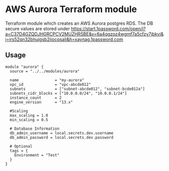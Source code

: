 # AWS Aurora Terraform module

Terraform module which creates an AWS Aurora postgres RDS. The DB secure values are stored under https://start.1password.com/open/i?a=C37D4GZQDJHGRCPCV2MUZHRSBE&v=6a4qgzoz4wgmf7a5cfzy7jbkvi&i=irs52qn32bhujgsb2ijocqsali&h=xaynag.1password.com

## Usage

```hcl
module "aurora" {
  source = "../../modules/aurora"

  name                = "my-aurora"
  vpc_id              = "vpc-abcde012"
  subnets             = ["subnet-abcde012", "subnet-bcde012a"]
  subnets_cidr_blocks = ["10.0.0.0/24", "10.0.0.1/24"]
  instance_count      = 2
  engine_version      = "13.x"

  #Scaling
  max_scaling = 1.0
  min_scaling = 0.5

  # Database Information
  db_admin_username = local.secrets.dev.username
  db_admin_password = local.secrets.dev.password

  # Optional
  tags = {
    Environment = "Test"
  }
}
```
